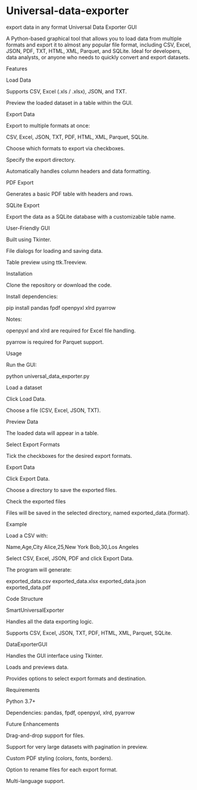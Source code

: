 # Universal-data-exporter
export data in any format
Universal Data Exporter GUI

A Python-based graphical tool that allows you to load data from multiple formats and export it to almost any popular file format, including CSV, Excel, JSON, PDF, TXT, HTML, XML, Parquet, and SQLite. Ideal for developers, data analysts, or anyone who needs to quickly convert and export datasets.

Features

Load Data

Supports CSV, Excel (.xls / .xlsx), JSON, and TXT.

Preview the loaded dataset in a table within the GUI.

Export Data

Export to multiple formats at once:

CSV, Excel, JSON, TXT, PDF, HTML, XML, Parquet, SQLite.

Choose which formats to export via checkboxes.

Specify the export directory.

Automatically handles column headers and data formatting.

PDF Export

Generates a basic PDF table with headers and rows.

SQLite Export

Export the data as a SQLite database with a customizable table name.

User-Friendly GUI

Built using Tkinter.

File dialogs for loading and saving data.

Table preview using ttk.Treeview.

Installation

Clone the repository or download the code.

Install dependencies:

pip install pandas fpdf openpyxl xlrd pyarrow


Notes:

openpyxl and xlrd are required for Excel file handling.

pyarrow is required for Parquet support.

Usage

Run the GUI:

python universal_data_exporter.py


Load a dataset

Click Load Data.

Choose a file (CSV, Excel, JSON, TXT).

Preview Data

The loaded data will appear in a table.

Select Export Formats

Tick the checkboxes for the desired export formats.

Export Data

Click Export Data.

Choose a directory to save the exported files.

Check the exported files

Files will be saved in the selected directory, named exported_data.{format}.

Example

Load a CSV with:

Name,Age,City
Alice,25,New York
Bob,30,Los Angeles


Select CSV, Excel, JSON, PDF and click Export Data.

The program will generate:

exported_data.csv
exported_data.xlsx
exported_data.json
exported_data.pdf

Code Structure

SmartUniversalExporter

Handles all the data exporting logic.

Supports CSV, Excel, JSON, TXT, PDF, HTML, XML, Parquet, SQLite.

DataExporterGUI

Handles the GUI interface using Tkinter.

Loads and previews data.

Provides options to select export formats and destination.

Requirements

Python 3.7+

Dependencies: pandas, fpdf, openpyxl, xlrd, pyarrow

Future Enhancements

Drag-and-drop support for files.

Support for very large datasets with pagination in preview.

Custom PDF styling (colors, fonts, borders).

Option to rename files for each export format.

Multi-language support.
